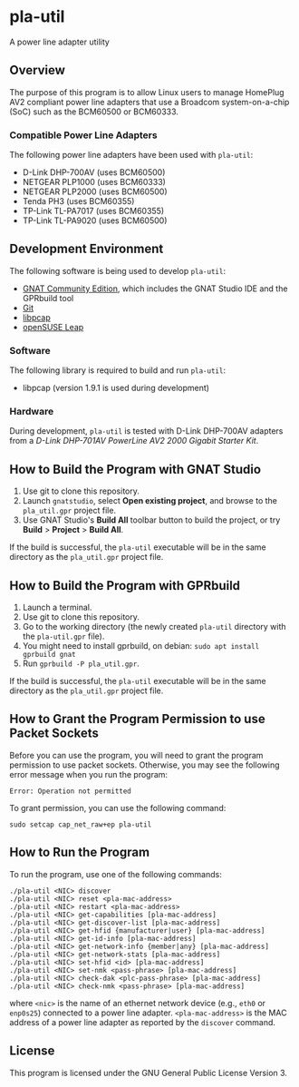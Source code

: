 # pla-util
A power line adapter utility

## Overview
The purpose of this program is to allow Linux users to manage HomePlug AV2 compliant power line adapters that use a Broadcom system-on-a-chip (SoC) such as the BCM60500 or BCM60333.

### Compatible Power Line Adapters
The following power line adapters have been used with `pla-util`:

* D-Link DHP-700AV (uses BCM60500)
* NETGEAR PLP1000 (uses BCM60333)
* NETGEAR PLP2000 (uses BCM60500)
* Tenda PH3 (uses BCM60355)
* TP-Link TL-PA7017 (uses BCM60355)
* TP-Link TL-PA9020 (uses BCM60500)

## Development Environment
The following software is being used to develop `pla-util`:

* [GNAT Community Edition](https://www.adacore.com/download), which includes the GNAT Studio IDE and the GPRbuild tool
* [Git](https://git-scm.com/)
* [libpcap](https://www.tcpdump.org/)
* [openSUSE Leap](https://www.opensuse.org/)

### Software
The following library is required to build and run `pla-util`:

* libpcap (version 1.9.1 is used during development)

### Hardware
During development, `pla-util` is tested with D-Link DHP-700AV adapters from a *D-Link DHP-701AV PowerLine AV2 2000 Gigabit Starter Kit*.

## How to Build the Program with GNAT Studio
1. Use git to clone this repository.
2. Launch `gnatstudio`, select **Open existing project**, and browse to the `pla_util.gpr` project file.
3. Use GNAT Studio's **Build All** toolbar button to build the project, or try **Build** > **Project** > **Build All**.

If the build is successful, the `pla-util` executable will be in the same directory as the `pla_util.gpr` project file.

## How to Build the Program with GPRbuild
1. Launch a terminal.
2. Use git to clone this repository.
3. Go to the working directory (the newly created `pla-util` directory with the `pla-util.gpr` file).
4. You might need to install gprbuild, on debian: `sudo apt install gprbuild gnat`
5. Run `gprbuild -P pla_util.gpr`.

If the build is successful, the `pla-util` executable will be in the same directory as the `pla_util.gpr` project file.

## How to Grant the Program Permission to use Packet Sockets
Before you can use the program, you will need to grant the program
permission to use packet sockets. Otherwise, you may see the
following error message when you run the program:

```
Error: Operation not permitted
```

To grant permission, you can use the following command:

```
sudo setcap cap_net_raw+ep pla-util
```

## How to Run the Program
To run the program, use one of the following commands:

```
./pla-util <NIC> discover
./pla-util <NIC> reset <pla-mac-address>
./pla-util <NIC> restart <pla-mac-address>
./pla-util <NIC> get-capabilities [pla-mac-address]
./pla-util <NIC> get-discover-list [pla-mac-address]
./pla-util <NIC> get-hfid {manufacturer|user} [pla-mac-address]
./pla-util <NIC> get-id-info [pla-mac-address]
./pla-util <NIC> get-network-info {member|any} [pla-mac-address]
./pla-util <NIC> get-network-stats [pla-mac-address]
./pla-util <NIC> set-hfid <id> [pla-mac-address]
./pla-util <NIC> set-nmk <pass-phrase> [pla-mac-address]
./pla-util <NIC> check-dak <plc-pass-phrase> [pla-mac-address]
./pla-util <NIC> check-nmk <pass-phrase> [pla-mac-address]
```

where
`<nic>` is the name of an ethernet network device (e.g., `eth0` or `enp0s25`)
connected to a power line adapter.
`<pla-mac-address>` is the MAC address of a power line adapter as reported by the `discover` command.

## License
This program is licensed under the GNU General Public License Version 3.


